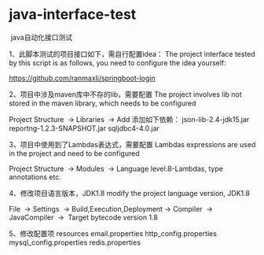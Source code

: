 # java-interface-test
 java自动化接口测试


1、此脚本测试的项目接口如下，需自行配置idea：
The project interface tested by this script is as follows, you need to configure the idea yourself:

https://github.com/ranmaxli/springboot-login


2、项目中涉及maven库中不存的lib，需要配置
The project involves lib not stored in the maven library, which needs to be configured

Project Structure  → Libraries  → Add 添加如下依赖：
json-lib-2.4-jdk15.jar
reportng-1.2.3-SNAPSHOT.jar
sqljdbc4-4.0.jar


3、项目中使用到了Lambdas表达式，需要配置
Lambdas expressions are used in the project and need to be configured

Project Structure  → Modules  → Language level:8-Lambdas, type annotations etc.


4、修改项目语言版本，JDK1.8
modify the project language version, JDK1.8

File  → Settings  → Build,Execution,Deployment → Compiler  → JavaCompiler  → 
Target bytecode version 1.8

5、修改配置项 resources
email.properties
http_config.properties
mysql_config.properties
redis.properties
